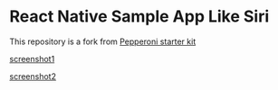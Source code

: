 # React Native Sample App Like Siri

This repository is a fork from [Pepperoni starter kit](https://github.com/futurice/pepperoni-app-kit)

[screenshot1](https://www.dropbox.com/s/nemvk2u55vjghtk/siri1.png?dl=0)

[screenshot2](https://www.dropbox.com/s/cjdjbf2e2hr545e/siri2.png?dl=0)

